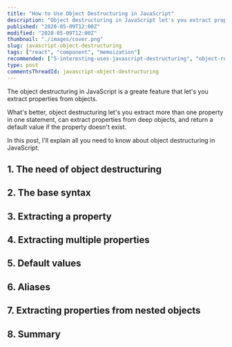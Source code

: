 ```yaml
---
title: "How to Use Object Destructuring in JavaScript"
description: "Object destructuring in JavaScript let's you extract properties from objects in one statement."
published: "2020-05-09T12:00Z"
modified: "2020-05-09T12:00Z"
thumbnail: "./images/cover.png"
slug: javascript-object-destructuring
tags: ["react", "component", "memoization"]
recommended: ["5-interesting-uses-javascript-destructuring", "object-rest-spread-properties-javascript"]
type: post
commentsThreadId: javascript-object-destructuring
---
```


The object destructuring in JavaScript is a greate feature that let's you extract properties from objects.  

What's better, object destructuring let's you extract more than one property in one statement, can extract properties from deep objects, and return a default
value if the property doesn't exist.  

In this post, I'll explain all you need to know about object destructuring in JavaScript.  

## 1. The need of object destructuring

## 2. The base syntax

## 3. Extracting a property

## 4. Extracting multiple properties

## 5. Default values

## 6. Aliases

## 7. Extracting properties from nested objects

## 8. Summary